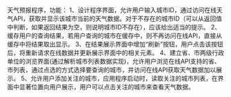天气预报程序，功能：
1、设计程序界面，允许用户输入城市ID，通过访问在线天气API，获取并显示该城市当前的天气数据。对于不存在的城市ID（可以从返回值中判断，如果返回结果为空，则说明城市ID不存在），应该给出适当的提示。
2、缓存用户的查询结果，若用户查询的城市在缓存中，则不再访问在线API，直接从缓存中将结果取出显示。
3、在结果展示界面中增加“刷新”按钮，用户点击该按钮后，将重新请求在线数据并更新展示界面中的相关元素。
4、建立省、市两级行政单位的浏览界面(通过解析城市列表数据实现)，允许用户浏览在线API支持的省、市列表，通过点选的方式选择要查询的城市，并访问在线API获取天气数据加以展示。
5、允许用户添加关注的城市，应用程序启动时，读取关注的城市列表，在界面中显著位置向用户展示，用户可以点击关注的城市来查看天气数据。
